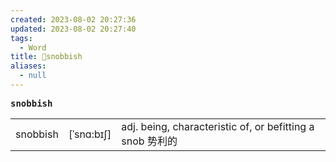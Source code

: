 ```yaml
---
created: 2023-08-02 20:27:36
updated: 2023-08-02 20:27:40
tags:
  - Word
title: 📖snobbish
aliases:
  - null
---
```


<pre><strong>snobbish</strong></pre>
|   |   |   |
|---|---|---|
|snobbish|[ˈsnɑ:bɪʃ]|adj. being, characteristic of, or befitting a snob 势利的|